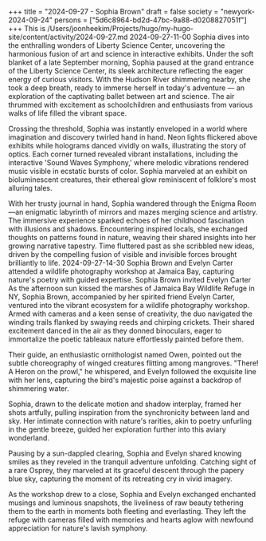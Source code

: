 +++
title = "2024-09-27 - Sophia Brown"
draft = false
society = "newyork-2024-09-24"
persons = ["5d6c8964-bd2d-47bc-9a88-d0208827051f"]
+++
This is /Users/joonheekim/Projects/hugo/my-hugo-site/content/activity/2024-09-27.md
2024-09-27-11-00
Sophia dives into the enthralling wonders of Liberty Science Center, uncovering the harmonious fusion of art and science in interactive exhibits.
Under the soft blanket of a late September morning, Sophia paused at the grand entrance of the Liberty Science Center, its sleek architecture reflecting the eager energy of curious visitors. With the Hudson River shimmering nearby, she took a deep breath, ready to immerse herself in today's adventure — an exploration of the captivating ballet between art and science. The air thrummed with excitement as schoolchildren and enthusiasts from various walks of life filled the vibrant space.

Crossing the threshold, Sophia was instantly enveloped in a world where imagination and discovery twirled hand in hand. Neon lights flickered above exhibits while holograms danced vividly on walls, illustrating the story of optics. Each corner turned revealed vibrant installations, including the interactive 'Sound Waves Symphony,' where melodic vibrations rendered music visible in ecstatic bursts of color. Sophia marveled at an exhibit on bioluminescent creatures, their ethereal glow reminiscent of folklore's most alluring tales.

With her trusty journal in hand, Sophia wandered through the Enigma Room—an enigmatic labyrinth of mirrors and mazes merging science and artistry. The immersive experience sparked echoes of her childhood fascination with illusions and shadows. Encountering inspired locals, she exchanged thoughts on patterns found in nature, weaving their shared insights into her growing narrative tapestry. Time fluttered past as she scribbled new ideas, driven by the compelling fusion of visible and invisible forces brought brilliantly to life.
2024-09-27-14-30
Sophia Brown and Evelyn Carter attended a wildlife photography workshop at Jamaica Bay, capturing nature's poetry with guided expertise.
Sophia Brown invited Evelyn Carter
As the afternoon sun kissed the marshes of Jamaica Bay Wildlife Refuge in NY, Sophia Brown, accompanied by her spirited friend Evelyn Carter, ventured into the vibrant ecosystem for a wildlife photography workshop. Armed with cameras and a keen sense of creativity, the duo navigated the winding trails flanked by swaying reeds and chirping crickets. Their shared excitement danced in the air as they donned binoculars, eager to immortalize the poetic tableaux nature effortlessly painted before them.

Their guide, an enthusiastic ornithologist named Owen, pointed out the subtle choreography of winged creatures flitting among mangroves. "There! A Heron on the prowl," he whispered, and Evelyn followed the exquisite line with her lens, capturing the bird's majestic poise against a backdrop of shimmering water.

Sophia, drawn to the delicate motion and shadow interplay, framed her shots artfully, pulling inspiration from the synchronicity between land and sky. Her intimate connection with nature's rarities, akin to poetry unfurling in the gentle breeze, guided her exploration further into this aviary wonderland.

Pausing by a sun-dappled clearing, Sophia and Evelyn shared knowing smiles as they reveled in the tranquil adventure unfolding. Catching sight of a rare Osprey, they marveled at its graceful descent through the papery blue sky, capturing the moment of its retreating cry in vivid imagery.

As the workshop drew to a close, Sophia and Evelyn exchanged enchanted musings and luminous snapshots, the liveliness of raw beauty tethering them to the earth in moments both fleeting and everlasting. They left the refuge with cameras filled with memories and hearts aglow with newfound appreciation for nature's lavish symphony.
